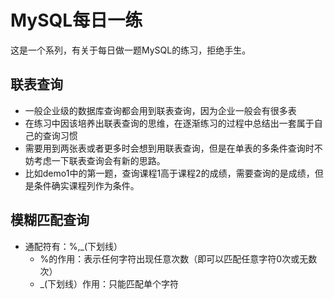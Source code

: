 # MySQL每日一练
这是一个系列，有关于每日做一题MySQL的练习，拒绝手生。
## 联表查询
- 一般企业级的数据库查询都会用到联表查询，因为企业一般会有很多表
- 在练习中因该培养出联表查询的思维，在逐渐练习的过程中总结出一套属于自己的查询习惯
- 需要用到两张表或者更多时会想到用联表查询，但是在单表的多条件查询时不妨考虑一下联表查询会有新的思路。
- 比如demo1中的第一题，查询课程1高于课程2的成绩，需要查询的是成绩，但是条件确实课程列作为条件。

## 模糊匹配查询
- 通配符有：%,_(下划线）
	- %的作用：表示任何字符出现任意次数（即可以匹配任意字符0次或无数次）
	- _(下划线）作用：只能匹配单个字符
